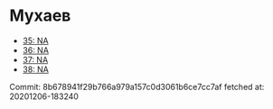 # Мухаев
- [35: NA](35.md)
- [36: NA](36.md)
- [37: NA](37.md)
- [38: NA](38.md)

Commit: 8b678941f29b766a979a157c0d3061b6ce7cc7af
 fetched at: 20201206-183240
